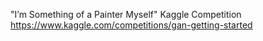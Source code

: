 "I’m Something of a Painter Myself" Kaggle Competition
https://www.kaggle.com/competitions/gan-getting-started
